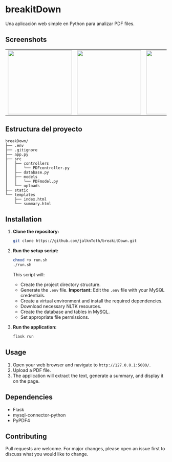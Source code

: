 # breakitDown

Una aplicación web simple en Python para analizar PDF files.

## Screenshots

<table>
  <tr>
    <td><img src="" alt="" width="200px"></td>
    <td><img src="" alt="" width="200px"></td>
    <td><img src="" alt="" width="200px"></td>
  </tr>
</table>

## Estructura del proyecto

```
breakDown/
├── .env
├── .gitignore
├── app.py
├── src
│   ├── controllers
│   │   └── PDFcontroller.py
│   ├── database.py
│   ├── models
│   │   └── PDFmodel.py
│   └── uploads
├── static
└── templates
    ├── index.html
    └── summary.html
```

## Installation

1. **Clone the repository:**

   ```bash
   git clone https://github.com/jalknToth/breakitDown.git
   ```

2. **Run the setup script:**

   ```bash
   chmod +x run.sh
   ./run.sh
   ```
   This script will:
   - Create the project directory structure.
   - Generate the `.env` file.  **Important:**  Edit the `.env` file with your MySQL credentials.
   - Create a virtual environment and install the required dependencies.
   - Download necessary NLTK resources.
   - Create the database and tables in MySQL.
   - Set appropriate file permissions.

3. **Run the application:**

   ```bash
   flask run
   ```

## Usage

1. Open your web browser and navigate to `http://127.0.0.1:5000/`.
2. Upload a PDF file.
3. The application will extract the text, generate a summary, and display it on the page.

## Dependencies

- Flask
- mysql-connector-python
- PyPDF4

## Contributing

Pull requests are welcome. For major changes, please open an issue first to discuss what you would like to change.




